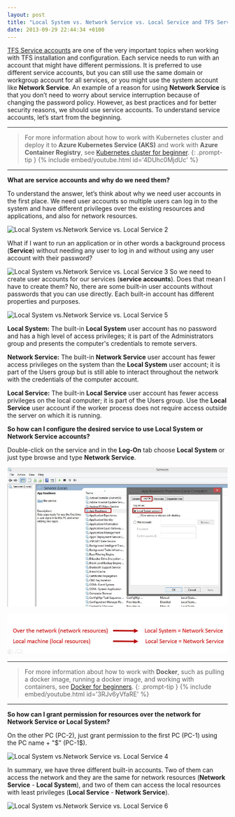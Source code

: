 ```yaml
---
layout: post
title: "Local System vs. Network Service vs. Local Service and TFS Service Accounts"
date: 2013-09-29 22:44:34 +0100
---
```


[TFS Service accounts](http://msdn.microsoft.com/library/ms253149.aspx "TFS Service accounts") are one of the very important topics when working with TFS installation and configuration. Each service needs to run with an account that might have different permissions. It is preferred to use different service accounts, but you can still use the same domain or workgroup account for all services, or you might use the system account like **Network Service**. An example of a reason for using **Network Service** is that you don’t need to worry about service interruption because of changing the password policy. However, as best practices and for better security reasons, we should use service accounts. To understand service accounts, let’s start from the beginning.

---

>For more information about how to work with Kubernetes cluster and deploy it to **Azure Kubernetes Service (AKS)** and work with **Azure Container Registry**, see [Kubernetes cluster for beginner](https://mohamedradwan-devops.github.io/posts/getting-started-with-kubernetes-cluster-ci-cd-for-azure-kubernetes-service/).
{: .prompt-tip }
{% include embed/youtube.html id='4DUhc0MjdUc' %}

---

**What are service accounts and why do we need them?**

To understand the answer, let’s think about why we need user accounts in the first place. We need user accounts so multiple users can log in to the system and have different privileges over the existing resources and applications, and also for network resources.

![Local System vs.Network Service vs. Local Service 2](/assets/img/2013/09/local-system-vs-network-service-vs-local-service-2-1.jpg)

What if I want to run an application or in other words a background process (**Service**) without needing any user to log in and without using any user account with their password?

![Local System vs.Network Service vs. Local Service 3](/assets/img/2013/09/local-system-vs-network-service-vs-local-service-3.jpg)
So we need to create user accounts for our services (**service accounts**). Does that mean I have to create them? No, there are some built-in user accounts without passwords that you can use directly. Each built-in account has different properties and purposes.

![Local System vs.Network Service vs. Local Service 5](/assets/img/2013/09/local-system-vs-network-service-vs-local-service-5.jpg)

**Local System:** The built-in **Local System** user account has no password and has a high level of access privileges; it is part of the Administrators group and presents the computer's credentials to remote servers.

**Network Service:** The built-in **Network Service** user account has fewer access privileges on the system than the **Local System** user account; it is part of the Users group but is still able to interact throughout the network with the credentials of the computer account.

**Local Service:** The built-in **Local Service** user account has fewer access privileges on the local computer; it is part of the Users group. Use the **Local Service** user account if the worker process does not require access outside the server on which it is running.

**So how can I configure the desired service to use Local System or Network Service accounts?**

Double-click on the service and in the **Log-On** tab choose **Local System** or just type browse and type **Network Service**.

![Assign Local System account to service](/assets/img/2013/09/assign-local-system-account-to-service.jpg)

![Assign Network Service to service](/assets/img/2013/09/local-system-vs-network-service-vs-local-service-6.jpg)

---

>For more information about how to work with **Docker**, such as pulling a docker image, running a docker image, and working with containers, see [Docker for beginners](https://mohamedradwan-devops.github.io/2019/05/31/docker-for-beginners-step-by-step-tutorial/).
{: .prompt-tip }
{% include embed/youtube.html id='3RJv6yVfaRE' %}

---

**So how can I grant permission for resources over the network for Network Service or Local System?**

On the other PC (PC-2), just grant permission to the first PC (PC-1) using the PC name + "\$" (PC-1\$).

![Local System vs.Network Service vs. Local Service 4](/assets/img/2013/09/local-system-vs-network-service-vs-local-service-4.jpg)

In summary, we have three different built-in accounts. Two of them can access the network and they are the same for network resources (**Network Service** - **Local System**), and two of them can access the local resources with least privileges (**Local Service** - **Network Service**).

![Local System vs.Network Service vs. Local Service 6](/assets/img/2013/09/local-system-vs-network-service-vs-local-service-6-1.jpg)